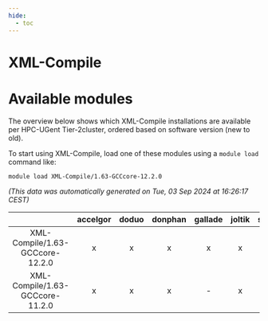 ```yaml
---
hide:
  - toc
---
```


XML-Compile
===========

# Available modules


The overview below shows which XML-Compile installations are available per HPC-UGent Tier-2cluster, ordered based on software version (new to old).

To start using XML-Compile, load one of these modules using a `module load` command like:

```shell
module load XML-Compile/1.63-GCCcore-12.2.0
```

*(This data was automatically generated on Tue, 03 Sep 2024 at 16:26:17 CEST)*  

| |accelgor|doduo|donphan|gallade|joltik|shinx|skitty|
| :---: | :---: | :---: | :---: | :---: | :---: | :---: | :---: |
|XML-Compile/1.63-GCCcore-12.2.0|x|x|x|x|x|-|x|
|XML-Compile/1.63-GCCcore-11.2.0|x|x|x|-|x|-|x|
